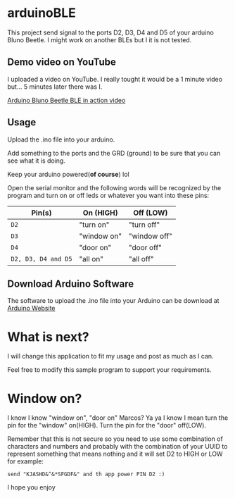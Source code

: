 # arduinoBLE
This project send signal to the ports D2, D3, D4 and D5 of your arduino Bluno Beetle. I might work on another BLEs but I it is not tested.

## Demo video on YouTube
I uploaded a video on YouTube. I really tought it would be a 1 minute video but... 5 minutes later there was I.

[Arduino Bluno Beetle BLE in action video](https://www.youtube.com/watch?v=GXNXWxKcTXA)

## Usage
Upload the .ino file into your arduino.

Add something to the ports and the GRD (ground) to be sure that you can see what it is doing.

Keep your arduino powered(**of course**) lol

Open the serial monitor and the following words will be recognized by the program and turn on or off leds or whatever you want into these pins:


Pin(s) | On (HIGH) | Off (LOW)
--- | --- | ---
`D2` | "turn on" | "turn off"
`D3` | "window on" | "window off"
`D4` | "door on" | "door off"
`D2, D3, D4 and D5` | "all on" | "all off"


## Download Arduino Software
The software to upload the .ino file into your Arduino can be download at [Arduino Website](https://www.arduino.cc/en/Main/Software)

# What is next?
I will change this application to fit my usage and post as much as I can.

Feel free to modify this sample program to support your requirements.

# Window on?
I know I know "window on", "door on" Marcos? Ya ya I know I mean turn the pin for the "window" on(HIGH). Turn the pin for the "door" off(LOW).

Remember that this is not secure so you need to use some combination of characters and numbers and probably with the combination of your UUID to represent something that means nothing and it will set D2 to HIGH or LOW for example:

```
send "KJASHD&^&*SFGDF&" and th app power PIN D2 :)
```

I hope you enjoy


